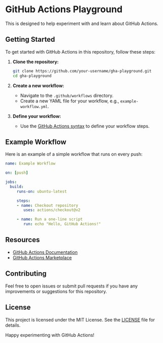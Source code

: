 # GitHub Actions Playground

This is designed to help experiment with and learn about GitHub Actions.

## Getting Started

To get started with GitHub Actions in this repository, follow these steps:

1. **Clone the repository:**
    ```sh
    git clone https://github.com/your-username/gha-playground.git
    cd gha-playground
    ```

2. **Create a new workflow:**
    - Navigate to the `.github/workflows` directory.
    - Create a new YAML file for your workflow, e.g., `example-workflow.yml`.

3. **Define your workflow:**
    - Use the [GitHub Actions syntax](https://docs.github.com/en/actions/learn-github-actions/workflow-syntax-for-github-actions) to define your workflow steps.

## Example Workflow

Here is an example of a simple workflow that runs on every push:

```yaml
name: Example Workflow

on: [push]

jobs:
  build:
     runs-on: ubuntu-latest

     steps:
     - name: Checkout repository
        uses: actions/checkout@v2

     - name: Run a one-line script
        run: echo "Hello, GitHub Actions!"
```

## Resources

- [GitHub Actions Documentation](https://docs.github.com/en/actions)
- [GitHub Actions Marketplace](https://github.com/marketplace?type=actions)

## Contributing

Feel free to open issues or submit pull requests if you have any improvements or suggestions for this repository.

## License

This project is licensed under the MIT License. See the [LICENSE](LICENSE) file for details.

Happy experimenting with GitHub Actions!